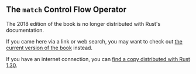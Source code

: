 ## The `match` Control Flow Operator

The 2018 edition of the book is no longer distributed with Rust's documentation.

If you came here via a link or web search, you may want to check out [the current
version of the book](../ch06-02-match.md) instead.

If you have an internet connection, you can [find a copy distributed with
Rust
1.30](https://doc.rust-lang.org/1.30.0/book/2018-edition/ch06-02-match.html).